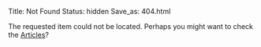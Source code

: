 Title: Not Found
Status: hidden
Save_as: 404.html

The requested item could not be located. Perhaps you might want to check
the [Articles](/index.html)?
